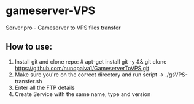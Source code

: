 # gameserver-VPS
Server.pro - Gameserver to VPS files transfer

## How to use:
1. Install git and clone repo: # apt-get install git -y && git clone https://github.com/nunopaiva1/GameserverToVPS.git
2. Make sure you're on the correct directory and run script -> ./gsVPS-transfer.sh
3. Enter all the FTP details
4. Create Service with the same name, type and version
